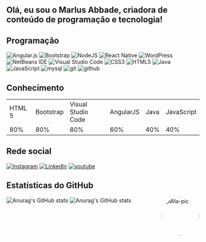 ## Olá, eu sou o Marlus Abbade, criadora de conteúdo de programação e tecnologia!

<h4 align="center">

<h2>Programação</h2>

![Angular.js](https://img.shields.io/badge/angular.js-%23E23237.svg?style=for-the-badge&logo=angularjs&logoColor=white)
![Bootstrap](https://img.shields.io/badge/bootstrap-%23563D7C.svg?style=for-the-badge&logo=bootstrap&logoColor=white)
![NodeJS](https://img.shields.io/badge/node.js-6DA55F?style=for-the-badge&logo=node.js&logoColor=white)
![React Native](https://img.shields.io/badge/react_native-%2320232a.svg?style=for-the-badge&logo=react&logoColor=%2361DAFB)
![WordPress](https://img.shields.io/badge/WordPress-%23117AC9.svg?style=for-the-badge&logo=WordPress&logoColor=white)
![NetBeans IDE](https://img.shields.io/badge/NetBeansIDE-1B6AC6.svg?style=for-the-badge&logo=apache-netbeans-ide&logoColor=white)
![Visual Studio Code](https://img.shields.io/badge/Visual%20Studio%20Code-0078d7.svg?style=for-the-badge&logo=visual-studio-code&logoColor=white)
![CSS3](https://img.shields.io/badge/css3-%231572B6.svg?style=for-the-badge&logo=css3&logoColor=white)
![HTML5](https://img.shields.io/badge/html5-%23E34F26.svg?style=for-the-badge&logo=html5&logoColor=white)
![Java](https://img.shields.io/badge/java-%23ED8B00.svg?style=for-the-badge&logo=java&logoColor=white)
![JavaScript](https://img.shields.io/badge/javascript-%23323330.svg?style=for-the-badge&logo=javascript&logoColor=%23F7DF1E)
![mysql](https://camo.githubusercontent.com/918fce8d50581bd97b7133e677a78ed2cad14f970522f219daaeb6d1c81060e1/68747470733a2f2f696d672e736869656c64732e696f2f62616467652f6d7973716c2d2532333030662e7376673f7374796c653d666f722d7468652d6261646765266c6f676f3d6d7973716c266c6f676f436f6c6f723d7768697465)
![git](https://camo.githubusercontent.com/ec0d32e85caf4723d5182a75338c89f85a2c3679aed0c46c9ee9fd1c8dc2a316/68747470733a2f2f696d672e736869656c64732e696f2f62616467652f6769742d2532334630353033332e7376673f7374796c653d666f722d7468652d6261646765266c6f676f3d676974266c6f676f436f6c6f723d7768697465)
![github](https://camo.githubusercontent.com/f6d50128cb007f85916b7a899da5d94f654dce35a37331c8d28573aef46f4274/68747470733a2f2f696d672e736869656c64732e696f2f62616467652f6769746875622d2532333132313031312e7376673f7374796c653d666f722d7468652d6261646765266c6f676f3d676974687562266c6f676f436f6c6f723d7768697465)

  <h2>Conhecimento</h2> 
  
<table>
  <tr>
    <td>HTML 5 </td>
    <td>Bootstrap</td>
    <td>Visual Studio Code</td>
    <td>AngularJS</td>
    <td>Java</td>
    <td>JavaScript</td>
  </tr>
  <tr>
    <td>80%</td>
    <td>80%</td>
    <td>80%</td>
    <td>60%</td>
    <td>40%</td>
    <td>40%</td>
  </tr>
</table>

</h4>

<h4 align="center">

<h2>Rede social</h2>

[![Instagram](https://img.shields.io/badge/Instagram-%23E4405F.svg?style=for-the-badge&logo=Instagram&logoColor=white)](https://www.instagram.com/mrabbadester2/)
[![LinkedIn](https://img.shields.io/badge/linkedin-%230077B5.svg?style=for-the-badge&logo=linkedin&logoColor=white)](https://www.linkedin.com/in/marlus-abbade-pcd-393089106/)
[![youtube](https://img.shields.io/badge/youtube-%23E23237.svg?style=for-the-badge&logo=linkedin&logoColor=white)]([https://www.linkedin.com/in/marlus-abbade-pcd-393089106/](https://www.youtube.com/channel/UCTeGV4RO8aeEG4kcxgorXvw))

</h4>

<h2>Estatísticas do GitHub</h2>

![Anurag's GitHub stats](https://github-readme-stats.vercel.app/api?username=mrabbadester&show_icons=true&theme=radical)
![Anurag's GitHub stats](https://github-readme-stats.vercel.app/api/top-langs/?username=mrabbadester&layout=compact&langs_count=7&theme=radical)
<img align="right" alt="Mila-pic" height="100" style="border-radius:50px;" src="https://tgram.ru/wiki/stickers/img/BabyYoda/gif/4.gif">
 
